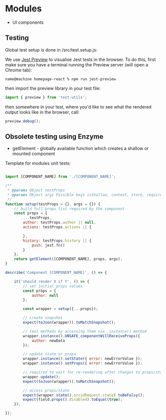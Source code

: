 # Modules

- UI components

## Testing

Global test setup is done in /src/test.setup.js:

We use [Jest Preview](https://github.com/nvh95/jest-preview) to visualise Jest tests in the browser. To do this, first make sure you have a terminal running the Preview server (will open a Chrome tab):

```shell
name@machine homepage-react % npm run jest-preview
```

then import the preview library in your test file:

```javascript
import { preview } from 'test-utils';
```

then somewhere in your test, where you'd like to see what the rendered output looks like in the browser, call:

```javascript
preview.debug();
```



## Obsolete testing using Enzyme 
- getElement - globally available function which creates a shallow or mounted component

Template for modules unit tests:

```javascript

import [COMPONENT_NAME] from './[COMPONENT_NAME]';

/**
 * @params Object testProps
 * @params Object args Possible keys isShallow, context, store, requireStore
 */
function setup(testProps = {}, args = {}) {
    // build full props list required by the component
    const props = {
        ...testProps,
        author: testProps.author || null,
        actions: testProps.actions || {

        },
        history: testProps.history || {
            push: jest.fn()
        }
    };
    return getElement([COMPONENT_NAME], props, args);
}

describe('Component [COMPONENT_NAME]', () => {

    it('should render X if Y', () => {
        // set initial props values
        const props = {
            author: null
        };

        const wrapper = setup({...props});

        // create snapshot
        expect(toJson(wrapper)).toMatchSnapshot();

        // test methods by accessing them via .instance() method
        wrapper.instance().UNSAFE_componentWillReceiveProps({
            author: newData
        });

        // update state or props
        wrapper.instance().setState({ error: newErrorValue });
        wrapper.instance().setProps({ error: newErrorValue });

        // required to wait for re-rendering after changes to props/state
        wrapper.update();
        expect(toJson(wrapper)).toMatchSnapshot();

        // access props/state
        expect(wrapper.state().orcidRequest.state).toBeFalsy();
        expect(field.props().disabled).toEqual(true);
    });

});


```
